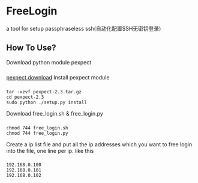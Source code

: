 FreeLogin
=========

a tool for setup passphraseless ssh(自动化配置SSH无密钥登录)

How To Use?
---------
Download python module pexpect
###
[pexpect download](https://pypi.python.org/pypi/pexpect/)
Install pexpect module
###
    tar -xzvf pexpect-2.3.tar.gz
    cd pexpect-2.3
    sudo python ./setup.py install
  
Download free_login.sh & free_login.py
###
    chmod 744 free_login.sh
    chmod 744 free_login.py

Create a ip list file and put all the ip addresses which you want to free login into the file, one line per ip. like this
###
    192.168.0.100
    192.168.0.101
    192.168.0.102
  
